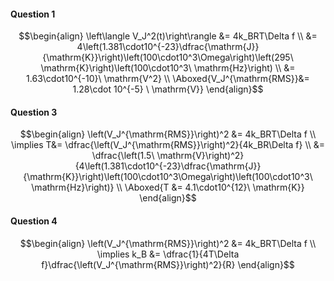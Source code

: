 #### Question 1
$$\begin{align}
\left\langle V_J^2(t)\right\rangle &= 4k_BRT\Delta f \\
&= 4\left(1.381\cdot10^{-23}\dfrac{\mathrm{J}}{\mathrm{K}}\right)\left(100\cdot10^3\Omega\right)\left(295\ \mathrm{K}\right)\left(100\cdot10^3\ \mathrm{Hz}\right) \\
&= 1.63\cdot10^{-10}\ \mathrm{V^2} \\
\Aboxed{V_J^{\mathrm{RMS}}&= 1.28\cdot 10^{-5} \ \mathrm{V}}
\end{align}$$

#### Question 3
$$\begin{align}
\left(V_J^{\mathrm{RMS}}\right)^2 &= 4k_BRT\Delta f \\
\implies T&= \dfrac{\left(V_J^{\mathrm{RMS}}\right)^2}{4k_BR\Delta f} \\
&= \dfrac{\left(1.5\ \mathrm{V}\right)^2}{4\left(1.381\cdot10^{-23}\dfrac{\mathrm{J}}{\mathrm{K}}\right)\left(100\cdot10^3\Omega\right)\left(100\cdot10^3\ \mathrm{Hz}\right)} \\
\Aboxed{T &= 4.1\cdot10^{12}\ \mathrm{K}}
\end{align}$$
#### Question 4
$$\begin{align}
\left(V_J^{\mathrm{RMS}}\right)^2 &= 4k_BRT\Delta f \\
\implies k_B &= \dfrac{1}{4T\Delta f}\dfrac{\left(V_J^{\mathrm{RMS}}\right)^2}{R}
\end{align}$$



